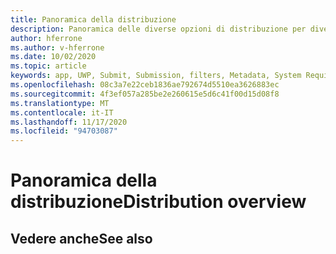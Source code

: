 ```yaml
---
title: Panoramica della distribuzione
description: Panoramica delle diverse opzioni di distribuzione per diverse piattaforme e archivi di pubblicazione supportati.
author: hferrone
ms.author: v-hferrone
ms.date: 10/02/2020
ms.topic: article
keywords: app, UWP, Submit, Submission, filters, Metadata, System Requirements, keywords, certificate, Package, appx, merchandising, Reality mix Headset, Windows Mixed Reality Headset, Virtual Reality Headset
ms.openlocfilehash: 08c3a7e22ceb1836ae792674d5510ea3626883ec
ms.sourcegitcommit: 4f3ef057a285be2e260615e5d6c41f00d15d08f8
ms.translationtype: MT
ms.contentlocale: it-IT
ms.lasthandoff: 11/17/2020
ms.locfileid: "94703087"
---
```

# <a name="distribution-overview"></a><span data-ttu-id="16740-104">Panoramica della distribuzione</span><span class="sxs-lookup"><span data-stu-id="16740-104">Distribution overview</span></span>

## <a name="see-also"></a><span data-ttu-id="16740-105">Vedere anche</span><span class="sxs-lookup"><span data-stu-id="16740-105">See also</span></span>